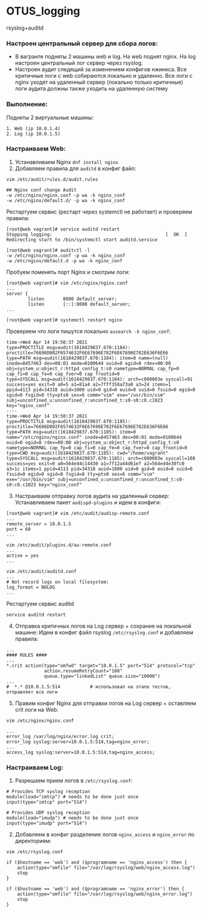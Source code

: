 # OTUS_logging
rsyslog+auditd

### Настроен центральный сервер для сбора логов:
 - В вагранте подняты 2 машины web и log. На web поднят nginx. На log настроен центральный лог сервер через rsyslog.  
 - Настроен аудит следящий за изменением конфигов нжинкса. Все критичные логи с web собираются локально и удаленно. Все логи с nginx уходят на удаленный сервер (локально только критичные) логи аудита должны также уходить на удаленную систему


### Выполнение:
Подняты 2 виртуальные машины:
```
1. Web (ip 10.0.1.4)
2. Log (ip 10.0.1.5)
```

### Настраиваем Web: 
1. Устанавливаем Nginx `dnf install nginx`
2. Добавляем правила для `auditd` в конфиг файл:
```
vim /etc/audit/rules.d/audit.rules

## Nginx conf change Audit
-w /etc/nginx/nginx.conf -p wa -k nginx_conf
-w /etc/nginx/default.d/ -p wa -k nginx_conf
```
Рестартуем сервис (рестарт через systemctl не работает) и проверяем правила: 
```
[root@web vagrant]# service auditd restart
Stopping logging:                                          [  OK  ]
Redirecting start to /bin/systemctl start auditd.service

[root@web vagrant]# auditctl -l
-w /etc/nginx/nginx.conf -p wa -k nginx_conf
-w /etc/nginx/default.d -p wa -k nginx_conf
```
Пробуем поменять порт Nginx и смотрим логи: 
```
[root@web vagrant]# vim /etc/nginx/nginx.conf
...
server {
        listen       8080 default_server;
        listen       [::]:8080 default_server;
...

[root@web vagrant]# systemctl restart nginx
```

Проверяем что логи пишутся локально `ausearch -k nginx_conf`: 
```
time->Wed Apr 14 19:50:37 2021
type=PROCTITLE msg=audit(1618429837.670:1184): proctitle=76696D002F6574632F6E67696E782F6E67696E782E636F6E66
type=PATH msg=audit(1618429837.670:1184): item=0 name=(null) inode=8457463 dev=08:01 mode=0100644 ouid=0 ogid=0 rdev=00:00 obj=system_u:object_r:httpd_config_t:s0 nametype=NORMAL cap_fp=0 cap_fi=0 cap_fe=0 cap_fver=0 cap_frootid=0
type=SYSCALL msg=audit(1618429837.670:1184): arch=c000003e syscall=91 success=yes exit=0 a0=5 a1=81a4 a2=7fff358a73a0 a3=24 items=1 ppid=4113 pid=34318 auid=1000 uid=0 gid=0 euid=0 suid=0 fsuid=0 egid=0 sgid=0 fsgid=0 tty=pts0 ses=6 comm="vim" exe="/usr/bin/vim" subj=unconfined_u:unconfined_r:unconfined_t:s0-s0:c0.c1023 key="nginx_conf"
----
time->Wed Apr 14 19:50:37 2021
type=PROCTITLE msg=audit(1618429837.670:1185): proctitle=76696D002F6574632F6E67696E782F6E67696E782E636F6E66
type=PATH msg=audit(1618429837.670:1185): item=0 name="/etc/nginx/nginx.conf" inode=8457463 dev=08:01 mode=0100644 ouid=0 ogid=0 rdev=00:00 obj=system_u:object_r:httpd_config_t:s0 nametype=NORMAL cap_fp=0 cap_fi=0 cap_fe=0 cap_fver=0 cap_frootid=0
type=CWD msg=audit(1618429837.670:1185): cwd="/home/vagrant"
type=SYSCALL msg=audit(1618429837.670:1185): arch=c000003e syscall=188 success=yes exit=0 a0=564e44c14430 a1=7f12a44d61ef a2=564e44e30fc0 a3=1c items=1 ppid=4113 pid=34318 auid=1000 uid=0 gid=0 euid=0 suid=0 fsuid=0 egid=0 sgid=0 fsgid=0 tty=pts0 ses=6 comm="vim" exe="/usr/bin/vim" subj=unconfined_u:unconfined_r:unconfined_t:s0-s0:c0.c1023 key="nginx_conf"
```

3. Настраиваем отправку логов аудита на удаленный сервер: 
Устанавливаем пакет `audispd-plugins` и идем в конфиги: 
```
[root@web vagrant]# vim /etc/audit/audisp-remote.conf
...
remote_server = 10.0.1.5
port = 60
...

vim /etc/audit/plugins.d/au-remote.conf 
...
active = yes
...

vim /etc/audit/auditd.conf
...
# Not record logs on local filesystem:
log_format = NOLOG
...
```

Рестартуем сервис auditd 
```
service auditd restart
```
4. Отправка критичных логов на Log сервер + сохрание на локальной машине:
Идем в конфиг файл rsyslog `/etc/rsyslog.conf` и добавляем правила:
```
...
#### RULES ####
...
*.crit action(type="omfwd" target="10.0.1.5" port="514" protocol="tcp"
              action.resumeRetryCount="100"
              queue.type="linkedList" queue.size="10000")
...
#  *.* @10.0.1.5:514           # использовал на этапе тестов, отправляет все логи 
```

5. Правим конфиг Nginx для отправки логов на Log сервер + оставляем crit логи на Web: 
```
vim /etc/nginx/nginx.conf

...
error_log /var/log/nginx/error.log crit;
error_log syslog:server=10.0.1.5:514,tag=nginx_error;
...
access_log syslog:server=10.0.1.5:514,tag=nginx_access;

```



### Настраиваем Log:

1. Разрешаем прием логов в `/etc/rsyslog.conf`:
```
# Provides TCP syslog reception
module(load="imtcp") # needs to be done just once
input(type="imtcp" port="514")

# Provides UDP syslog reception
module(load="imudp") # needs to be done just once
input(type="imudp" port="514")
```

2. Добавляем в конфиг разделение логов `nginx_access` и `nginx_error` по директориям: 
```
vim /etc/rsyslog.conf

if ($hostname == 'web') and ($programname == 'nginx_access') then {
    action(type="omfile" file="/var/log/rsyslog/web/nginx_access.log")
    stop
}

if ($hostname == 'web') and ($programname == 'nginx_error') then {
    action(type="omfile" file="/var/log/rsyslog/web/nginx_error.log")
    stop
}
```

